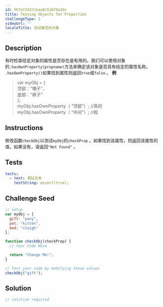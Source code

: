 ```yaml
---
id: 567af2437cbaa8c51670a16c
title: Testing Objects for Properties
challengeType: 1
videoUrl: ''
localeTitle: 测试属性的对象
---
```


## Description
<section id="description">有时检查给定对象的属性是否存在是有用的。我们可以使用对象的<code>.hasOwnProperty(propname)</code>方法来确定该对象是否具有给定的属性名称。 <code>.hasOwnProperty()</code>如果找到属性则返回<code>true</code>或<code>false</code> 。 <strong>例</strong> <blockquote> var myObj = { <br>顶部：“帽子”， <br>底部：“裤子” <br> }; <br> myObj.hasOwnProperty（ “顶部”）; //真的<br> myObj.hasOwnProperty（ “中间”）; //假</blockquote></section>

## Instructions
<section id="instructions">修改函数<code>checkObj</code>以测试<code>myObj</code>的<code>checkProp</code> 。如果找到该属性，则返回该属性的值。如果没有，请返回<code>&quot;Not Found&quot;</code> 。 </section>

## Tests
<section id='tests'>

```yml
tests:
  - text: 測試文本
    testString: assert(true);

```

</section>

## Challenge Seed
<section id='challengeSeed'>

<div id='js-seed'>

```js
// Setup
var myObj = {
  gift: "pony",
  pet: "kitten",
  bed: "sleigh"
};

function checkObj(checkProp) {
  // Your Code Here

  return "Change Me!";
}

// Test your code by modifying these values
checkObj("gift");

```

</div>



</section>

## Solution
<section id='solution'>

```js
// solution required
```
</section>
